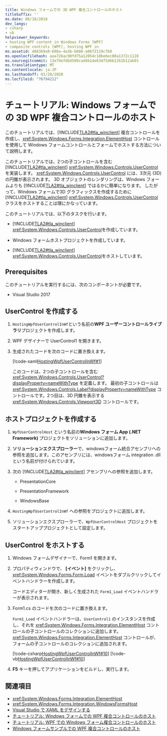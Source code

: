 ```yaml
---
title: Windows フォームでの 3D WPF 複合コントロールのホスト
titleSuffix: ''
ms.date: 08/18/2018
dev_langs:
- csharp
- vb
helpviewer_keywords:
- hosting WPF content in Windows Forms [WPF]
- composite controls [WPF], hosting WPF in
ms.assetid: 486369a9-606a-4a3b-b086-a06f2119c7b0
ms.openlocfilehash: aaa726ac90fd75a12054c18be6ec08a1372c1128
ms.sourcegitcommit: 13e79efdbd589cad6b1de634f5d6b1262b12ab01
ms.translationtype: MT
ms.contentlocale: ja-JP
ms.lasthandoff: 01/28/2020
ms.locfileid: "76794212"
---
```

# <a name="walkthrough-host-a-3d-wpf-composite-control-in-windows-forms"></a>チュートリアル: Windows フォームでの 3D WPF 複合コントロールのホスト

このチュートリアルでは、[!INCLUDE[TLA2#tla_winclient](../../../../includes/tla2sharptla-winclient-md.md)] 複合コントロールを作成し、<xref:System.Windows.Forms.Integration.ElementHost> コントロールを使用して Windows フォームコントロールとフォームでホストする方法について説明します。

このチュートリアルでは、2つの子コントロールを含む [!INCLUDE[TLA2#tla_winclient](../../../../includes/tla2sharptla-winclient-md.md)] <xref:System.Windows.Controls.UserControl> を実装します。 <xref:System.Windows.Controls.UserControl> には、3次元 (3D) の円錐が表示されます。 3D オブジェクトのレンダリングは、Windows フォームよりも [!INCLUDE[TLA2#tla_winclient](../../../../includes/tla2sharptla-winclient-md.md)] ではるかに簡単になります。 したがって、Windows フォームで3D グラフィックスを作成するために [!INCLUDE[TLA2#tla_winclient](../../../../includes/tla2sharptla-winclient-md.md)] <xref:System.Windows.Controls.UserControl> クラスをホストすることは理にかなっています。

このチュートリアルでは、以下のタスクを行います。

- [!INCLUDE[TLA2#tla_winclient](../../../../includes/tla2sharptla-winclient-md.md)] <xref:System.Windows.Controls.UserControl>を作成しています。

- Windows フォームホストプロジェクトを作成しています。

- [!INCLUDE[TLA2#tla_winclient](../../../../includes/tla2sharptla-winclient-md.md)] <xref:System.Windows.Controls.UserControl>をホストしています。

## <a name="prerequisites"></a>Prerequisites

このチュートリアルを実行するには、次のコンポーネントが必要です。

- Visual Studio 2017

<a name="To_Create_the_UserControl"></a>
## <a name="create-the-usercontrol"></a>UserControl を作成する

1. `HostingWpfUserControlInWf`という名前の**WPF ユーザーコントロールライブラリ**プロジェクトを作成します。

2. WPF デザイナーで UserControl1 を開きます。

3. 生成されたコードを次のコードに置き換えます。

     [!code-xaml[HostingWpfUserControlInWf#1](~/samples/snippets/csharp/VS_Snippets_Wpf/HostingWpfUserControlInWf/CSharp/HostingWpfUserControlInWf/ConeControl.xaml#1)]

     このコードは、2つの子コントロールを含む <xref:System.Windows.Controls.UserControl?displayProperty=nameWithType> を定義します。 最初の子コントロールは <xref:System.Windows.Controls.Label?displayProperty=nameWithType> コントロールです。2つ目は、3D 円錐を表示する <xref:System.Windows.Controls.Viewport3D> コントロールです。

<a name="To_Create_the_Windows_Forms_Host_Project"></a>
## <a name="create-the-host-project"></a>ホストプロジェクトを作成する

1. `WpfUserControlHost` という名前の**Windows フォーム App (.NET Framework)** プロジェクトをソリューションに追加します。

2. **ソリューションエクスプローラー**で、windowsフォーム統合アセンブリへの参照を追加します。このアセンブリには、windowsフォーム integration .dll という名前が付けられています。

3. 次の [!INCLUDE[TLA2#tla_winclient](../../../../includes/tla2sharptla-winclient-md.md)] アセンブリへの参照を追加します。

    - PresentationCore

    - PresentationFramework

    - WindowsBase

4. `HostingWpfUserControlInWf` への参照をプロジェクトに追加します。

5. ソリューションエクスプローラーで、`WpfUserControlHost` プロジェクトをスタートアッププロジェクトとして設定します。

<a name="To_Host_the_Windows_Presentation_Foundation"></a>
## <a name="host-the-usercontrol"></a>UserControl をホストする

1. Windows フォームデザイナーで、Form1 を開きます。

2. プロパティウィンドウで、 **[イベント]** をクリックし、<xref:System.Windows.Forms.Form.Load> イベントをダブルクリックしてイベントハンドラーを作成します。

     コードエディターが開き、新しく生成された `Form1_Load` イベントハンドラーが表示されます。

3. Form1.cs のコードを次のコードに置き換えます。

     `Form1_Load` イベントハンドラーは、`UserControl1` のインスタンスを作成し、それを <xref:System.Windows.Forms.Integration.ElementHost> コントロールの子コントロールのコレクションに追加します。 <xref:System.Windows.Forms.Integration.ElementHost> コントロールが、フォームの子コントロールのコレクションに追加されます。

     [!code-csharp[HostingWpfUserControlInWf#10](~/samples/snippets/csharp/VS_Snippets_Wpf/HostingWpfUserControlInWf/CSharp/WpfUserControlHost/Form1.cs#10)]
     [!code-vb[HostingWpfUserControlInWf#10](~/samples/snippets/visualbasic/VS_Snippets_Wpf/HostingWpfUserControlInWf/VisualBasic/WpfUserControlHost/Form1.vb#10)]

4. **F5** キーを押してアプリケーションをビルドし、実行します。

## <a name="see-also"></a>関連項目

- <xref:System.Windows.Forms.Integration.ElementHost>
- <xref:System.Windows.Forms.Integration.WindowsFormsHost>
- [Visual Studio で XAML をデザインする](/visualstudio/xaml-tools/designing-xaml-in-visual-studio)
- [チュートリアル: Windows フォームでの WPF 複合コントロールのホスト](walkthrough-hosting-a-wpf-composite-control-in-windows-forms.md)
- [チュートリアル: WPF での Windows フォーム複合コントロールのホスト](walkthrough-hosting-a-windows-forms-composite-control-in-wpf.md)
- [Windows フォームサンプルでの WPF 複合コントロールのホスト](https://go.microsoft.com/fwlink/?LinkID=160001)
